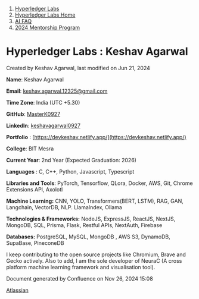 1. [Hyperledger Labs](index.html)
2. [Hyperledger Labs Home](Hyperledger-Labs-Home_20283400.html)
3. [AI FAQ](AI-FAQ_20290949.html)
4. [2024 Mentorship Program](2024-Mentorship-Program_20291094.html)

# Hyperledger Labs : Keshav Agarwal

Created by Keshav Agarwal, last modified on Jun 21, 2024

**Name**: Keshav Agarwal

**Email**: keshav.agarwal.12325@gmail.com

**Time Zone**: India (UTC +5.30)

**GitHub**: [MasterK0927](https://github.com/MasterK0927)

**LinkedIn**: [keshavagarwal0927](https://linkedin.com/in/keshavagarwal0927)

**Portfolio** : [https://devkeshav.netlify.app/](https://devkeshav.netlify.app/)

**College**: BIT Mesra

**Current Year**: 2nd Year (Expected Graduation: 2026)

**Languages** : C, C++, Python, Javascript, Typescript

**Libraries and Tools**: PyTorch, Tensorflow, QLora, Docker, AWS, Git, Chrome Extensions API, Axolotl

**Machine Learning:** CNN, YOLO, Transformers(BERT, LSTM), RAG, GAN, Langchain, VectorDB, NLP. LlamaIndex, Ollama

**Technologies &amp; Frameworks:** NodeJS, ExpressJS, ReactJS, NextJS, MongoDB, SQL, Prisma, Flask, Restful APIs, NextAuth, Firebase

**Databases:** PostgreSQL, MySQL, MongoDB , AWS S3, DynamoDB, SupaBase, PineconeDB

I keep contributing to the open source projects like Chromium, Brave and Gecko actively. Also to add, I am the sole developer of NeuraC (A cross platform machine learning framework and visualisation tool).

Document generated by Confluence on Nov 26, 2024 15:08

[Atlassian](http://www.atlassian.com/)
